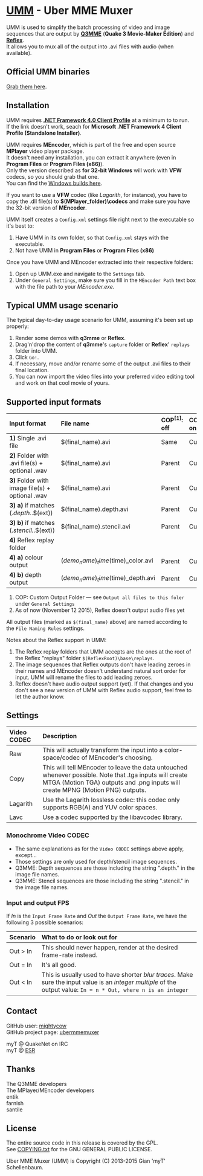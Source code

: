 # [UMM](https://github.com/mightycow/ubermmemuxer) - Uber MME Muxer

UMM is used to simplify the batch processing of video and image sequences that are output by [**Q3MME**](http://q3mme.proboards.com/) (**Quake 3 Movie-Maker Edition**) and [**Reflex**](http://reflexfps.net/).  
It allows you to mux all of the output into .avi files with audio (when available).

Official UMM binaries
---------------------

[Grab them here](http://giant.pourri.ch/snif.php?path=UMM/).

Installation
------------

UMM requires [**.NET Framework 4.0 Client Profile**](http://www.microsoft.com/en-us/download/details.aspx?id=24872) at a minimum to to run.  
If the link doesn't work, seach for **Microsoft .NET Framework 4 Client Profile (Standalone Installer)**.

UMM requires **MEncoder**, which is part of the free and open source **MPlayer** video player package.  
It doesn't need any installation, you can extract it anywhere (even in **Program Files** or **Program Files (x86)**).  
Only the version described as **for 32-bit Windows** will work with **VFW** codecs, so you should grab that one.  
You can find the [Windows builds here](http://mplayerwin.sourceforge.net/downloads.html).

If you want to use a **VFW** codec (like *Lagarith*, for instance), you have to copy the .dll file(s) to **$(MPlayer_folder)\codecs** and make sure you have the 32-bit version of **MEncoder**.

UMM itself creates a `Config.xml` settings file right next to the executable so it's best to:

1. Have UMM in its own folder, so that `Config.xml` stays with the executable.
2. Not have UMM in **Program Files** or **Program Files (x86)**

Once you have UMM and MEncoder extracted into their respective folders:

1. Open up UMM.exe and navigate to the `Settings` tab.
2. Under `General Settings`, make sure you fill in the `MEncoder Path` text box with the file path to your *MEncoder.exe*.

Typical UMM usage scenario
--------------------------

The typical day-to-day usage scenario for UMM, assuming it's been set up properly:

1. Render some demos with **q3mme** or **Reflex**.
2. Drag'n'drop the content of **q3mme**'s `capture` folder or **Reflex**' `replays` folder into UMM.
3. Click `Go!`.
4. If necessary, move and/or rename some of the output .avi files to their final location.
5. You can now import the video files into your preferred video editing tool and work on that cool movie of yours.

Supported input formats
-----------------------

| Input format                                      | File name                 | COP<sup>[1]</sup>: off | COP<sup>[1]</sup>: on | CODEC used | Audio?
|:--------------------------------------------------|:--------------------------|:-------------------|:------------------|:-----------|:------------
| **1)**  Single .avi file                          | $(final_name).avi         | Same   | Custom | Color      | If available
| **2)**  Folder with .avi file(s) + optional .wav  | $(final_name).avi         | Parent | Custom | Color      | If available
| **3)**  Folder with image file(s) + optional .wav | $(final_name).avi         | Parent | Custom | Color      | If available
| **3) a)** if matches (*.depth.*.$(ext))           | $(final_name).depth.avi   | Parent | Custom | Monochrome | No
| **3) b)** if matches (*.stencil.*.$(ext))         | $(final_name).stencil.avi | Parent | Custom | Monochrome | No
| **4)**  Reflex replay folder                      |                                    |        |        |            |
| **4) a)** colour output                           | $(demo_name)_time($time)_color.avi | Parent | Custom | Color      | No<sup>[2]</sup>
| **4) b)** depth output                            | $(demo_name)_time($time)_depth.avi | Parent | Custom | Monochrome | No<sup>[2]</sup>
1. COP: Custom Output Folder &mdash; see `Output all files to this foler` under `General Settings`
2. As of now (November 12 2015), Reflex doesn't output audio files yet

All output files (marked as `$(final_name)` above) are named according to the `File Naming Rules` settings.

Notes about the Reflex support in UMM:

1. The Reflex replay folders that UMM accepts are the ones at the root of the Reflex "replays" folder `$(ReflexRoot)\base\replays`.
2. The image sequences that Reflex outputs don't have leading zeroes in their names and MEncoder doesn't understand natural sort order for input. UMM will rename the files to add leading zeroes.
3. Reflex doesn't have audio output support (yet). If that changes and you don't see a new version of UMM with Reflex audio support, feel free to let the author know.

Settings
--------

| Video CODEC | Description |
|:------------|:------------|
| Raw         | This will actually transform the input into a color-space/codec of MEncoder's choosing. |
| Copy        | This will tell MEncoder to leave the data untouched whenever possible. Note that .tga inputs will create MTGA (Motion TGA) outputs and .png inputs will create MPNG (Motion PNG) outputs. |
| Lagarith    | Use the Lagarith lossless codec: this codec only supports RGB(A) and YUV color spaces. |
| Lavc        | Use a codec supported by the libavcodec library. |

### Monochrome Video CODEC
* The same explanations as for the `Video CODEC` settings above apply, except...
* Those settings are only used for depth/stencil image sequences.
* Q3MME: Depth sequences are those including the string ".depth." in the image file names.
* Q3MME: Stencil sequences are those including the string ".stencil." in the image file names.

### Input and output FPS
If *In* is the `Input Frame Rate` and *Out* the `Output Frame Rate`, we have the following 3 possible scenarios:

| Scenario | What to do or look out for |
|:---------|:---------------------------|
| Out > In | This should never happen, render at the desired frame-rate instead. |
| Out = In | It's all good. |
| Out < In | This is usually used to have shorter *blur traces*. Make sure the input value is an *integer multiple* of the output value: `In = n * Out, where n is an integer` |

Contact
-------

GitHub user: [mightycow](https://github.com/mightycow)  
GitHub project page: [ubermmemuxer](https://github.com/mightycow/ubermmemuxer)

myT @ QuakeNet on IRC  
myT @ [ESR](http://esreality.com/?a=users&user_id=37287)

Thanks
------

The Q3MME developers  
The MPlayer/MEncoder developers  
entik  
farnish  
santile  

License
-------

The entire source code in this release is covered by the GPL.  
See [COPYING.txt](https://github.com/mightycow/ubermmemuxer/blob/master/COPYING.txt) for the GNU GENERAL PUBLIC LICENSE.

Uber MME Muxer (UMM) is Copyright (C) 2013-2015 Gian 'myT' Schellenbaum.
